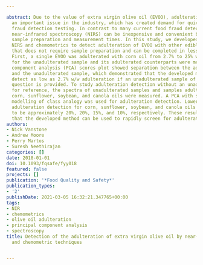 ---
abstract: Due to the value of extra virgin olive oil (EVOO), adulteration has become
  an important issue in the industry, which has created demand for quick and inexpensive
  fraud detection testing. In contrast to many current food fraud detection methods,
  near-infrared spectroscopy (NIRS) can be inexpensive and convenient by minimizing
  sample preparation and measurement times. In this study, we developed a method using
  NIRS and chemometrics to detect adulteration of EVOO with other edible oil types
  that does not require sample preparation and can be completed in less than 10 min.
  First, a single EVOO was adulterated with corn oil from 2.7% to 25% w/w. Spectra
  for the unadulterated sample and its adulterated counterparts were measured. A principal
  component analysis (PCA) scores plot showed separation between the adulterated mixtures
  and the unadulterated sample, which demonstrated that the developed method could
  detect as low as 2.7% w/w adulteration if an unadulterated sample of the oil in
  question is provided. To study adulteration detection without an unadulterated sample
  for reference, the spectra of unadulterated samples and samples adulterated with
  corn, sunflower, soybean, and canola oils were measured. A PCA with soft independent
  modelling of class analogy was used for adulteration detection. Lower limits of
  adulteration detection for corn, sunflower, soybean, and canola oils were found
  to be approximately 20%, 20%, 15%, and 10%, respectively. These results demonstrate
  that the developed method can be used to rapidly screen for adulterated olive oils.
authors:
- Nick Vanstone
- Andrew Moore
- Perry Martos
- Suresh Neethirajan
categories: []
date: 2018-01-01
doi: 10.1093/fqsafe/fyy018
featured: false
projects: []
publication: '*Food Quality and Safety*'
publication_types:
- '2'
publishDate: 2021-03-05 16:32:21.347765+00:00
tags:
- NIR
- chemometrics
- olive oil adulteration
- principal component analysis
- spectroscopy
title: Detection of the adulteration of extra virgin olive oil by near-infrared spectroscopy
  and chemometric techniques

---
